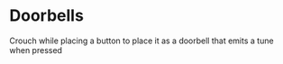 # Doorbells

Crouch while placing a button to place it as a doorbell that emits a tune when pressed
